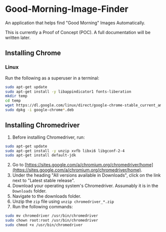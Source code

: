 # Good-Morning-Image-Finder
An application that helps find "Good Morning" Images Automatically.

This is currently a Proof of Concept (POC). A full documentation will be written later.

## Installing Chrome
### Linux
Run the following as a superuser in a terminal:
```bash
sudo apt-get update
sudo apt-get install -y libappindicator1 fonts-liberation
mkdir temp
cd temp
wget https://dl.google.com/linux/direct/google-chrome-stable_current_amd64.deb
sudo dpkg -i google-chrome*.deb
```

## Installing Chromedriver
1. Before installing Chromedriver, run:
```bash
sudo apt-get update
sudo apt-get install -y unzip xvfb libxi6 libgconf-2-4
sudo apt-get install default-jdk 
```
2. Go to [https://sites.google.com/a/chromium.org/chromedriver/home](https://sites.google.com/a/chromium.org/chromedriver/home).
3. Under the heading "All versions available in Downloads", click on the link next to "Latest stable release".
4. Download your operating system's Chromedriver. Assumably it is in the `Downloads` folder.
5. Navigate to the downloads folder.
6. Unzip the `zip` file using `unzip chromedriver_*.zip`
7. Run the following commands:
```bash
sudo mv chromedriver /usr/bin/chromedriver
sudo chown root:root /usr/bin/chromedriver
sudo chmod +x /usr/bin/chromedriver
```